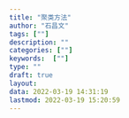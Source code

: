 ```yaml
---
title: "聚类方法"
author: "石昌文"
tags: [""]
description: ""
categories: [""]
keywords:  [""]
type: ""
draft: true
layout: 
data: 2022-03-19 14:31:19
lastmod: 2022-03-19 15:20:59
---
```

